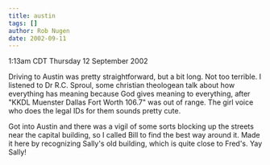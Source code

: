 ```yaml
---
title: austin
tags: []
author: Rob Nugen
date: 2002-09-11
---
```


<p class=date>1:13am CDT Thursday 12 September 2002</p>

<p>Driving to Austin was pretty straightforward, but a bit long.  Not
too terrible.  I listened to Dr R.C. Sproul, some christian theologean
talk about how everything has meaning because God gives meaning to
everything, after "KKDL Muenster Dallas Fort Worth 106.7" was out of
range.  The girl voice who does the legal IDs for them sounds pretty
cute.</p>

<p>Got into Austin and there was a vigil of some sorts blocking up the
streets near the capital building, so I called Bill to find the best
way around it.  Made it here by recognizing Sally's old building,
which is quite close to Fred's.  Yay Sally!</p>
